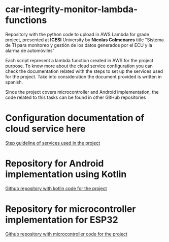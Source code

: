 # car-integrity-monitor-lambda-functions
Repository with the python code to upload in AWS Lambda for grade project, presented at **ICESI** University by **Nicolas Colmenares** title "Sistema de TI para monitoreo 
y gestión de los datos generados por el ECU y la alarma de automóviles"

Each script represent a lambda function created in AWS for the project purpose. To know more about the cloud service configuration you can check the documentation
related with the steps to set up the services used for the project. Take into consideration the document provided is written in spanish.

Since the project covers microcontroller and Android implementation, the code related to this tasks can be found in other GitHub repositories

# Configuration documentation of cloud service here
[Step guideline of services used in the project](https://drive.google.com/file/d/166EzqbZfKu080OjddfJRuWlWLnOhsZXI/view?usp=sharing)

# Repository for Android implementation using Kotlin
[Github repository with kotlin code for the project](https://github.com/NickEsColR/car-integrity-monitor-movile-app)

# Repository for microcontroller implementation for ESP32
[Github repository with microcontroller code for the project](https://github.com/NickEsColR/car-integrity-monitor-arduino)
